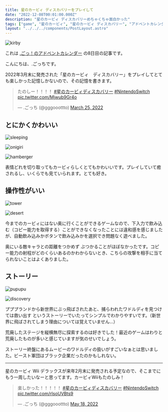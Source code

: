 ```yaml
---
title: 星のカービィ ディスカバリーをプレイして
date: "2022-12-08T00:01:00.000Z"
description: "星のカービィ ディスカバリーめちゃくちゃ面白かった"
tags: ["game", "星のカービィ", "星のカービィ ディスカバリー", "アドベントカレンダー"]
layout: "../../../components/PostLayout.astro"
---
```


![kirby](/blog/assets/images//posts/20221208-kirby-discovery/kirby.jpg)

これは [.ごっ！のアドベントカレンダー](https://adventar.org/calendars/8199) の8日目の記事です。

こんにちは、.ごっちです。

2022年3月末に発売された「星のカービィ　ディスカバリー」をプレイしてとても楽しかった記憶しかないので、その記憶を書きます。

<blockquote class="twitter-tweet"><p lang="ja" dir="ltr">たのしー！！！！ <a href="https://twitter.com/hashtag/%E6%98%9F%E3%81%AE%E3%82%AB%E3%83%BC%E3%83%93%E3%82%A3%E3%83%87%E3%82%A3%E3%82%B9%E3%82%AB%E3%83%90%E3%83%AA%E3%83%BC?src=hash&amp;ref_src=twsrc%5Etfw">#星のカービィディスカバリー</a> <a href="https://twitter.com/hashtag/NintendoSwitch?src=hash&amp;ref_src=twsrc%5Etfw">#NintendoSwitch</a> <a href="https://t.co/Mjwub9Gr4o">pic.twitter.com/Mjwub9Gr4o</a></p>&mdash; .ごっち (@gggooottto) <a href="https://twitter.com/gggooottto/status/1507351012264214528?ref_src=twsrc%5Etfw">March 25, 2022</a></blockquote>

## とにかくかわいい

![sleeping](/blog/assets/images//posts/20221208-kirby-discovery/sleep.jpg)

![onigiri](/blog/assets/images//posts/20221208-kirby-discovery/onigiri.jpg)

![hamberger](/blog/assets/images//posts/20221208-kirby-discovery/hamberger.jpg)

表情どれを切り取ってもカービィらしくとてもかわいいです。プレイしていて癒されるし、いくらでも見ていられます。とても好き。

## 操作性がいい

![tower](/blog/assets/images//posts/20221208-kirby-discovery/tower.jpg)

![desert](/blog/assets/images//posts/20221208-kirby-discovery/desert.jpg)

今までのカービィにはない奥に行くことができるゲームなので、下入力で飲み込む（コピー能力を取得する）ことができなくなったことには違和感を感じましたが、自動飲み込みかボタンで飲み込みかを選択でき問題なく遊べました。

奥にいる敵キャラとの距離をつかめず ぶつかることがほぼなかったです。コピー能力の射程がどのくらいあるのかわからないとき、こちらの攻撃を相手に当てられないことはよくありました。

## ストーリー

![pupupu](/blog/assets/images//posts/20221208-kirby-discovery/pupupu.jpg)

![discovery](/blog/assets/images//posts/20221208-kirby-discovery/discovery.jpg)

プププランドから新世界にぶっ飛ばされたあと、捕らわれたワドルディを見つけては救い出す というストーリーでいたってシンプルでわかりやすいです。（新世界に飛ばされてしまう理由については覚えていません...）

荒廃したステージを縦横無尽に探索するのは好きでした！最近のゲームはわりと荒廃したものが多いと感じていますが気のせいでしょう。

ストーリー終盤にあるムービーのワドルディの扱いがすごいなぁとは思いました。ビースト軍団はブラック企業だったのかもしれない。

---

星のカービィ Wii デラックスが来年2月末に発売される予定なので、そこまでにもう一周したいなーと思ってます。カービィWiiもたのしみ！

<blockquote class="twitter-tweet"><p lang="ja" dir="ltr">楽しかった！！！！！ <a href="https://twitter.com/hashtag/%E6%98%9F%E3%81%AE%E3%82%AB%E3%83%BC%E3%83%93%E3%82%A3%E3%83%87%E3%82%A3%E3%82%B9%E3%82%AB%E3%83%90%E3%83%AA%E3%83%BC?src=hash&amp;ref_src=twsrc%5Etfw">#星のカービィディスカバリー</a> <a href="https://twitter.com/hashtag/NintendoSwitch?src=hash&amp;ref_src=twsrc%5Etfw">#NintendoSwitch</a> <a href="https://t.co/rIsoUVBts9">pic.twitter.com/rIsoUVBts9</a></p>&mdash; .ごっち (@gggooottto) <a href="https://twitter.com/gggooottto/status/1526871756073381888?ref_src=twsrc%5Etfw">May 18, 2022</a></blockquote>
